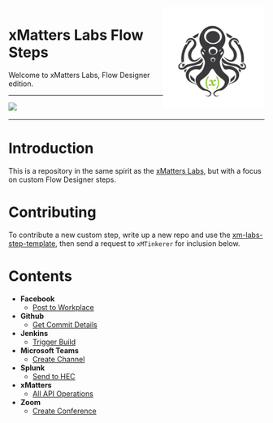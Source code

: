 <img src="media/_Final_xM_Octo-Logo-01.png" width="200" height="200" align="right">

# xMatters Labs Flow Steps
Welcome to xMatters Labs, Flow Designer edition. 


---------

<kbd>
  <img src="https://github.com/xmatters/xMatters-Labs/raw/master/media/disclaimer.png">
</kbd>

---------

# Introduction
This is a repository in the same spirit as the [xMatters Labs](https://github.com/xmatters/xMatters-Labs), but with a focus on custom Flow Designer steps. 

# Contributing
To contribute a new custom step, write up a new repo and use the [xm-labs-step-template](https://github.com/xmatters/xm-labs-step-template), then send a request to `xMTinkerer` for inclusion below. 

# Contents

* **Facebook**
   * [Post to Workplace](https://github.com/xmatters/xm-labs-step-workplace-post)
* **Github**
   * [Get Commit Details](https://github.com/xmatters/xm-labs-steps-github)
* **Jenkins**
   * [Trigger Build](https://github.com/xmatters/xm-labs-steps-jenkins)
* **Microsoft Teams**
   * [Create Channel](https://github.com/xmatters/xm-labs-step-msteam-channels)
* **Splunk**
   * [Send to HEC](https://github.com/xmatters/xm-labs-step-splunk)
* **xMatters**
   * [All API Operations](https://github.com/xmatters/xm-labs-xMatters-API-Flow-Steps)
* **Zoom**
   * [Create Conference](https://github.com/xmatters/xm-labs-steps-zoom)





